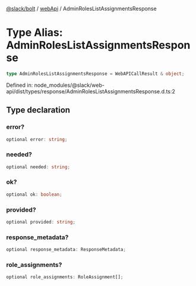 [@slack/bolt](../../../../index.md) / [webApi](../index.md) / AdminRolesListAssignmentsResponse

# Type Alias: AdminRolesListAssignmentsResponse

```ts
type AdminRolesListAssignmentsResponse = WebAPICallResult & object;
```

Defined in: node\_modules/@slack/web-api/dist/types/response/AdminRolesListAssignmentsResponse.d.ts:2

## Type declaration

### error?

```ts
optional error: string;
```

### needed?

```ts
optional needed: string;
```

### ok?

```ts
optional ok: boolean;
```

### provided?

```ts
optional provided: string;
```

### response\_metadata?

```ts
optional response_metadata: ResponseMetadata;
```

### role\_assignments?

```ts
optional role_assignments: RoleAssignment[];
```
